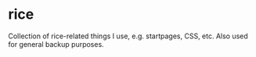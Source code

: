 # rice
Collection of rice-related things I use, e.g. startpages, CSS, etc.
Also used for general backup purposes.
